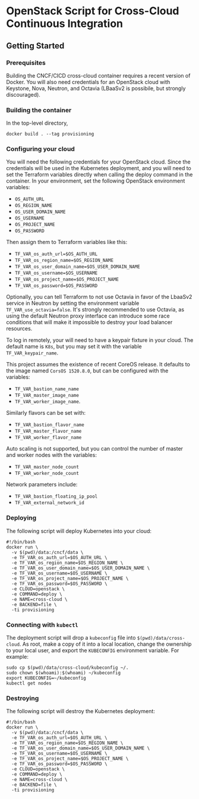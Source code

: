 # OpenStack Script for Cross-Cloud Continuous Integration

## Getting Started

### Prerequisites

Building the CNCF/CICD cross-cloud container requires a recent version
of Docker. You will also need credentials for an OpenStack
cloud with Keystone, Nova, Neutron, and Octavia (LBaaSv2 is possibile,
but strongly discouraged).

### Building the container

In the top-level directory,

```docker build . --tag provisioning```

### Configuring your cloud

You will need the following credentials for your OpenStack cloud.
Since the credentials will be used in the Kubernetes deployment, and
you will need to set the Terraform variables directly when calling
the deploy command in the container.
In your environment, set the following OpenStack environment variables:

* `OS_AUTH_URL`
* `OS_REGION_NAME`
* `OS_USER_DOMAIN_NAME`
* `OS_USERNAME`
* `OS_PROJECT_NAME`
* `OS_PASSWORD`

Then assign them to Terraform variables like this:
* `TF_VAR_os_auth_url=$OS_AUTH_URL`
* `TF_VAR_os_region_name=$OS_REGION_NAME`
* `TF_VAR_os_user_domain_name=$OS_USER_DOMAIN_NAME`
* `TF_VAR_os_username=$OS_USERNAME`
* `TF_VAR_os_project_name=$OS_PROJECT_NAME`
* `TF_VAR_os_password=$OS_PASSWORD`

Optionally, you can tell Terraform to not use Octavia in favor of
the LbaaSv2 service in Neutron by setting the environment variable
`TF_VAR_use_octavia=false`. It's strongly recommended to use Octavia,
as using the default Neutron proxy interface can introduce some race
conditions that will make it impossible to destroy your load balancer
resources.

To log in remotely, your will need to have a keypair fixture in your
cloud. The default name is `K8s`, but you may set it with the
variable `TF_VAR_keypair_name`.

This project assumes the existence of recent CoreOS release.
It defaults to the image named `CorsOS 1520.8.0`, but can be configured
with the variables:

* `TF_VAR_bastion_name_name`
* `TF_VAR_master_image_name`
* `TF_VAR_worker_image_name`.

Similarly flavors can be set with:

* `TF_VAR_bastion_flavor_name`
* `TF_VAR_master_flavor_name`
* `TF_VAR_worker_flavor_name`

Auto scaling is not supported, but you can control the number of master
and worker nodes with the variables:

* `TF_VAR_master_node_count`
* `TF_VAR_worker_node_count`

Network parameters include:

* `TF_VAR_bastion_floating_ip_pool`
* `TF_VAR_external_network_id`

### Deploying

The following script will deploy Kubernetes into your cloud:

```
#!/bin/bash
docker run \
  -v $(pwd)/data:/cncf/data \
  -e TF_VAR_os_auth_url=$OS_AUTH_URL \
  -e TF_VAR_os_region_name=$OS_REGION_NAME \
  -e TF_VAR_os_user_domain_name=$OS_USER_DOMAIN_NAME \
  -e TF_VAR_os_username=$OS_USERNAME \
  -e TF_VAR_os_project_name=$OS_PROJECT_NAME \
  -e TF_VAR_os_password=$OS_PASSWORD \
  -e CLOUD=openstack \
  -e COMMAND=deploy \
  -e NAME=cross-cloud \
  -e BACKEND=file \
  -ti provisioning
```

### Connecting with `kubectl`

The deployment script will drop a `kubeconfig` file into
`$(pwd)/data/cross-cloud`. As root, make a copy of it into
a local location, change the ownership to your local user,
and export the `KUBECONFIG` environment variable. For example:

```
sudo cp $(pwd)/data/cross-cloud/kubeconfig ~/.
sudo chown $(whoami):$(whoami) ~/kubeconfig
export KUBECONFIG=~/kubeconfig
kubectl get nodes
```

### Destroying

The following script will destroy the Kubernetes deployment:

```
#!/bin/bash
docker run \
  -v $(pwd)/data:/cncf/data \
  -e TF_VAR_os_auth_url=$OS_AUTH_URL \
  -e TF_VAR_os_region_name=$OS_REGION_NAME \
  -e TF_VAR_os_user_domain_name=$OS_USER_DOMAIN_NAME \
  -e TF_VAR_os_username=$OS_USERNAME \
  -e TF_VAR_os_project_name=$OS_PROJECT_NAME \
  -e TF_VAR_os_password=$OS_PASSWORD \
  -e CLOUD=openstack \
  -e COMMAND=deploy \
  -e NAME=cross-cloud \
  -e BACKEND=file \
  -ti provisioning
```
